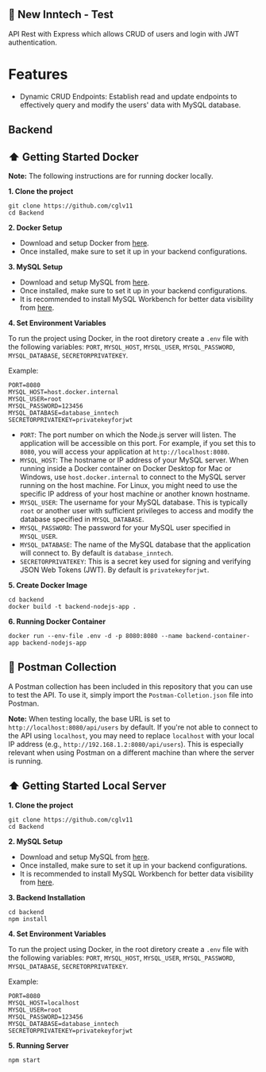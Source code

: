 ## :notebook: New Inntech - Test

API Rest with Express which allows CRUD of users and login with JWT authentication.

# Features

- Dynamic CRUD Endpoints: Establish read and update endpoints to effectively query and modify the users' data with MySQL database.

## Backend

## :arrow_up:  Getting Started Docker

**Note:** The following instructions are for running docker locally.

**1. Clone the project**
```
git clone https://github.com/cglv11
cd Backend
```

**2. Docker Setup**

- Download and setup Docker from [here](https://www.docker.com/products/docker-desktop/).
- Once installed, make sure to set it up in your backend configurations.

**3. MySQL Setup**

- Download and setup MySQL from [here](https://dev.mysql.com/downloads/mysql/).
- Once installed, make sure to set it up in your backend configurations.
- It is recommended to install MySQL Workbench for better data visibility from [here](https://dev.mysql.com/downloads/workbench/).

**4. Set Environment Variables**

To run the project using Docker, in the root diretory create a `.env` file with the following variables: `PORT`, `MYSQL_HOST`, `MYSQL_USER`, `MYSQL_PASSWORD`, `MYSQL_DATABASE`, `SECRETORPRIVATEKEY`.

Example:
```env
PORT=8080
MYSQL_HOST=host.docker.internal
MYSQL_USER=root
MYSQL_PASSWORD=123456 
MYSQL_DATABASE=database_inntech
SECRETORPRIVATEKEY=privatekeyforjwt
```

- `PORT`: The port number on which the Node.js server will listen. The application will be accessible on this port. For example, if you set this to `8080`, you will access your application at `http://localhost:8080`.
- `MYSQL_HOST`: The hostname or IP address of your MySQL server. When running inside a Docker container on Docker Desktop for Mac or Windows, use `host.docker.internal` to connect to the MySQL server running on the host machine. For Linux, you might need to use the specific IP address of your host machine or another known hostname.
- `MYSQL_USER`: The username for your MySQL database. This is typically `root` or another user with sufficient privileges to access and modify the database specified in `MYSQL_DATABASE`.
- `MYSQL_PASSWORD`: The password for your MySQL user specified in `MYSQL_USER`.
- `MYSQL_DATABASE`: The name of the MySQL database that the application will connect to. By default is `database_inntech`.
- `SECRETORPRIVATEKEY`: This is a secret key used for signing and verifying JSON Web Tokens (JWT). By default is `privatekeyforjwt`.


**5. Create Docker Image**
```
cd backend
docker build -t backend-nodejs-app .
```

**6. Running Docker Container**
```
docker run --env-file .env -d -p 8080:8080 --name backend-container-app backend-nodejs-app
```

## :paperclip:  Postman Collection

A Postman collection has been included in this repository that you can use to test the API. To use it, simply import the `Postman-Colletion.json` file into Postman.

**Note:** When testing locally, the base URL is set to `http://localhost:8080/api/users` by default. If you're not able to connect to the API using `localhost`, you may need to replace `localhost` with your local IP address (e.g., `http://192.168.1.2:8080/api/users`). This is especially relevant when using Postman on a different machine than where the server is running.


## :arrow_up:  Getting Started Local Server

**1. Clone the project**
```
git clone https://github.com/cglv11
cd Backend
```

**2. MySQL Setup**

- Download and setup MySQL from [here](https://dev.mysql.com/downloads/mysql/).
- Once installed, make sure to set it up in your backend configurations.
- It is recommended to install MySQL Workbench for better data visibility from [here](https://dev.mysql.com/downloads/workbench/).

**3. Backend Installation**
```
cd backend
npm install
```
**4. Set Environment Variables**

To run the project using Docker, in the root diretory create a `.env` file with the following variables: `PORT`, `MYSQL_HOST`, `MYSQL_USER`, `MYSQL_PASSWORD`, `MYSQL_DATABASE`, `SECRETORPRIVATEKEY`.

Example:
```env
PORT=8080
MYSQL_HOST=localhost
MYSQL_USER=root
MYSQL_PASSWORD=123456 
MYSQL_DATABASE=database_inntech
SECRETORPRIVATEKEY=privatekeyforjwt
```

**5. Running Server**
```
npm start
```
